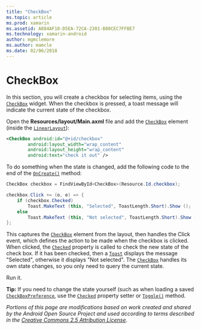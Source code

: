 ```yaml
---
title: "CheckBox"
ms.topic: article
ms.prod: xamarin
ms.assetid: A884AF10-D5EA-72CA-2301-B80CEC7FFBE7
ms.technology: xamarin-android
author: mgmclemore
ms.author: mamcle
ms.date: 02/06/2018
---
```


# CheckBox

In this section, you will create a checkbox for selecting items, using the
[`CheckBox`](https://developer.xamarin.com/api/type/Android.Widget.CheckBox)
widget. When the checkbox is pressed, a toast message will indicate the
current state of the checkbox.

Open the **Resources/layout/Main.axml** file and add the
[`CheckBox`](https://developer.xamarin.com/api/type/Android.Widget.CheckBox/) element (inside
the [`LinearLayout`](https://developer.xamarin.com/api/type/Android.Widget.LinearLayout)):

```xml
<CheckBox android:id="@+id/checkbox"
        android:layout_width="wrap_content"
        android:layout_height="wrap_content"
        android:text="check it out" />
```

To do something when the state is changed, add the following code
to the end of the
[`OnCreate()`](https://developer.xamarin.com/api/member/Android.App.Activity.OnCreate/p/Android.OS.Bundle/Android.OS.PersistableBundle)
method:

```csharp
CheckBox checkbox = FindViewById<CheckBox>(Resource.Id.checkbox);

checkbox.Click += (o, e) => {
    if (checkbox.Checked)
        Toast.MakeText (this, "Selected", ToastLength.Short).Show ();
    else
        Toast.MakeText (this, "Not selected", ToastLength.Short).Show ();
};
```

This captures the
[`CheckBox`](https://developer.xamarin.com/api/type/Android.Widget.CheckBox/)
element from the layout, then handles the Click event, which
defines the action to be made when the checkbox is clicked. When
clicked, the
[`Checked`](https://developer.xamarin.com/api/property/Android.Widget.CompoundButton.Checked/)
property is called to check the new state of the check box. If it
has been checked, then a
[`Toast`](https://developer.xamarin.com/api/type/Android.Widget.Toast/)
displays the message "Selected", otherwise it displays
"Not selected". The
[`CheckBox`](https://developer.xamarin.com/api/type/Android.Widget.CheckBox/)
handles its own state changes, so you only need to query the
current state.

Run it.

**Tip:** If you need to change the state yourself (such as when loading
a saved
[`CheckBoxPreference`](https://developer.xamarin.com/api/type/Android.Preferences.CheckBoxPreference),
use the
[`Checked`](https://developer.xamarin.com/api/property/Android.Widget.CompoundButton.Checked)
property setter or
[`Toggle()`](https://developer.xamarin.com/api/member/Android.Widget.CompoundButton.Toggle)
method.

*Portions of this page are modifications based on work created and
shared by the Android Open Source Project and used according to terms
described in the*
[*Creative Commons 2.5 Attribution License*](http://creativecommons.org/licenses/by/2.5/).
